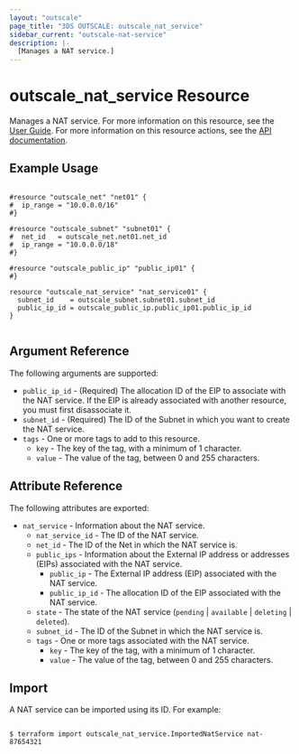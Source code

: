 ```yaml
---
layout: "outscale"
page_title: "3DS OUTSCALE: outscale_nat_service"
sidebar_current: "outscale-nat-service"
description: |-
  [Manages a NAT service.]
---
```


# outscale_nat_service Resource

Manages a NAT service.
For more information on this resource, see the [User Guide](https://wiki.outscale.net/display/EN/About+NAT+Gateways).
For more information on this resource actions, see the [API documentation](https://docs.outscale.com/api#3ds-outscale-api-natservice).

## Example Usage

```hcl

#resource "outscale_net" "net01" {
#  ip_range = "10.0.0.0/16"
#}

#resource "outscale_subnet" "subnet01" {
#  net_id   = outscale_net.net01.net_id
#  ip_range = "10.0.0.0/18"
#}

#resource "outscale_public_ip" "public_ip01" {
#}

resource "outscale_nat_service" "nat_service01" {
  subnet_id    = outscale_subnet.subnet01.subnet_id
  public_ip_id = outscale_public_ip.public_ip01.public_ip_id
}


```

## Argument Reference

The following arguments are supported:

* `public_ip_id` - (Required) The allocation ID of the EIP to associate with the NAT service. If the EIP is already associated with another resource, you must first disassociate it.
* `subnet_id` - (Required) The ID of the Subnet in which you want to create the NAT service.
* `tags` - One or more tags to add to this resource.
    * `key` - The key of the tag, with a minimum of 1 character.
    * `value` - The value of the tag, between 0 and 255 characters.

## Attribute Reference

The following attributes are exported:

* `nat_service` - Information about the NAT service.
  * `nat_service_id` - The ID of the NAT service.
  * `net_id` - The ID of the Net in which the NAT service is.
  * `public_ips` - Information about the External IP address or addresses (EIPs) associated with the NAT service.
    * `public_ip` - The External IP address (EIP) associated with the NAT service.
    * `public_ip_id` - The allocation ID of the EIP associated with the NAT service.
  * `state` - The state of the NAT service (`pending` \| `available` \| `deleting` \| `deleted`).
  * `subnet_id` - The ID of the Subnet in which the NAT service is.
  * `tags` - One or more tags associated with the NAT service.
    * `key` - The key of the tag, with a minimum of 1 character.
    * `value` - The value of the tag, between 0 and 255 characters.

## Import

A NAT service can be imported using its ID. For example:

```

$ terraform import outscale_nat_service.ImportedNatService nat-87654321

```